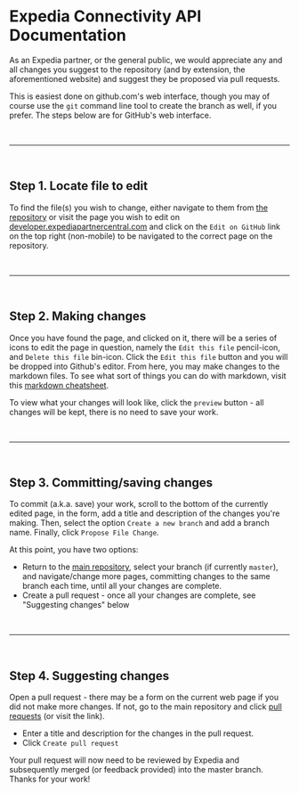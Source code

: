 # Expedia Connectivity API Documentation

As an Expedia partner, or the general public, we would appreciate any and all changes you suggest to the repository (and by extension, the aforementioned website) and suggest they be proposed via pull requests.

This is easiest done on github.com's web interface, though you may of course use the `git` command line tool to create the branch as well, if you prefer.  The steps below are for GitHub's web interface.

<br/>

---

<br/>

## Step 1. Locate file to edit

To find the file(s) you wish to change, either navigate to them from [the repository](https://github.com/ExpediaInc/ConnectivityContent) or visit the page you wish to edit on [developer.expediapartnercentral.com](https://developer.expediapartnercentral.com) and click on the `Edit on GitHub` link on the top right (non-mobile) to be navigated to the correct page on the repository.

<br/>

---

<br/>

## Step 2. Making changes

Once you have found the page, and clicked on it, there will be a series of icons to edit the page in question, namely the `Edit this file` pencil-icon, and `Delete this file` bin-icon.  Click the `Edit this file` button and you will be dropped into Github's editor.  From here, you may make changes to the markdown files.  To see what sort of things you can do with markdown, visit this [markdown cheatsheet](https://github.com/adam-p/markdown-here/wiki/Markdown-Cheatsheet).

To view what your changes will look like, click the `preview` button - all changes will be kept, there is no need to save your work.

<br/>

---

<br/>

## Step 3. Committing/saving changes

To commit (a.k.a. save) your work, scroll to the bottom of the currently edited page, in the form, add a title and description of the changes you're making.  Then, select the option `Create a new branch` and add a branch name.  Finally, click `Propose File Change`.

At this point, you have two options:
* Return to the [main repository](https://github.com/ExpediaInc/ConnectivityContent), select your branch (if currently `master`), and navigate/change more pages, committing changes to the same branch each time, until all your changes are complete.
* Create a pull request - once all your changes are complete, see "Suggesting changes" below

<br/>

---

<br/>

## Step 4. Suggesting changes

Open a pull request - there may be a form on the current web page if you did not make more changes.  If not, go to the main repository and click [pull requests](https://github.com/ExpediaInc/ConnectivityContent/pulls) (or visit the link).
* Enter a title and description for the changes in the pull request.
* Click `Create pull request`

Your pull request will now need to be reviewed by Expedia and subsequently merged (or feedback provided) into the master branch.  Thanks for your work!
